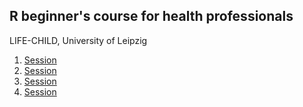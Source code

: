 ## R beginner's course for health professionals

LIFE-CHILD, University of Leipzig

1. [Session](https://github.com/TPeschel/R-Course/tree/master/sessions/session4/slides/html)
2. [Session](https://github.com/TPeschel/R-Course/tree/master/sessions/session4/slides/html)
3. [Session](https://github.com/TPeschel/R-Course/tree/master/sessions/session4/slides/html)
4. [Session](https://github.com/TPeschel/R-Course/tree/master/sessions/session4/slides/html)
